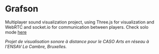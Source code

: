 # Grafson

Multiplayer sound visualization project, using Three.js for visualization and WebRTC and socket.io for communication between players.
Check solo mode [here](https://matouche.github.io/grafson_solo.html)

*Projet de visualisation sonore à distance pour le CASO Arts en réseau à l'ENSAV La Cambre, Bruxelles.*

